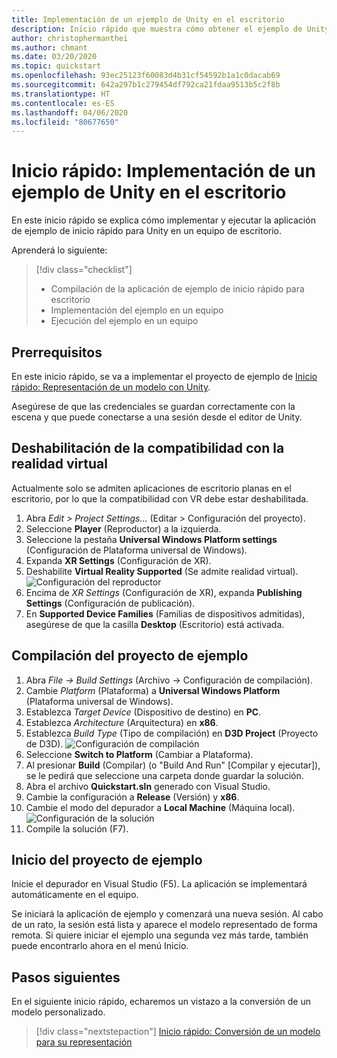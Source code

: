 ```yaml
---
title: Implementación de un ejemplo de Unity en el escritorio
description: Inicio rápido que muestra cómo obtener el ejemplo de Unity en un equipo de escritorio
author: christophermanthei
ms.author: chmant
ms.date: 03/20/2020
ms.topic: quickstart
ms.openlocfilehash: 93ec25123f60083d4b31cf54592b1a1c0dacab69
ms.sourcegitcommit: 642a297b1c279454df792ca21fdaa9513b5c2f8b
ms.translationtype: HT
ms.contentlocale: es-ES
ms.lasthandoff: 04/06/2020
ms.locfileid: "80677650"
---
```

# <a name="quickstart-deploy-unity-sample-to-desktop"></a>Inicio rápido: Implementación de un ejemplo de Unity en el escritorio

En este inicio rápido se explica cómo implementar y ejecutar la aplicación de ejemplo de inicio rápido para Unity en un equipo de escritorio.

Aprenderá lo siguiente:

> [!div class="checklist"]
>
>* Compilación de la aplicación de ejemplo de inicio rápido para escritorio
>* Implementación del ejemplo en un equipo
>* Ejecución del ejemplo en un equipo

## <a name="prerequisites"></a>Prerrequisitos

En este inicio rápido, se va a implementar el proyecto de ejemplo de [Inicio rápido: Representación de un modelo con Unity](render-model.md).

Asegúrese de que las credenciales se guardan correctamente con la escena y que puede conectarse a una sesión desde el editor de Unity.

## <a name="disable-virtual-reality-support"></a>Deshabilitación de la compatibilidad con la realidad virtual

Actualmente solo se admiten aplicaciones de escritorio planas en el escritorio, por lo que la compatibilidad con VR debe estar deshabilitada.

1. Abra *Edit > Project Settings...* (Editar > Configuración del proyecto).
1. Seleccione **Player** (Reproductor) a la izquierda.
1. Seleccione la pestaña **Universal Windows Platform settings** (Configuración de Plataforma universal de Windows).
1. Expanda **XR Settings** (Configuración de XR).
1. Deshabilite **Virtual Reality Supported** (Se admite realidad virtual).
    ![Configuración del reproductor](./media/unity-disable-xr.png)
1. Encima de *XR Settings* (Configuración de XR), expanda **Publishing Settings** (Configuración de publicación).
1. En **Supported Device Families** (Familias de dispositivos admitidas), asegúrese de que la casilla **Desktop** (Escritorio) está activada.

## <a name="build-the-sample-project"></a>Compilación del proyecto de ejemplo

1. Abra *File -> Build Settings* (Archivo -> Configuración de compilación).
1. Cambie *Platform* (Plataforma) a **Universal Windows Platform** (Plataforma universal de Windows).
1. Establezca *Target Device* (Dispositivo de destino) en **PC**.
1. Establezca *Architecture* (Arquitectura) en **x86**.
1. Establezca *Build Type* (Tipo de compilación) en **D3D Project** (Proyecto de D3D).
  ![Configuración de compilación](./media/unity-build-settings-pc.png)
1. Seleccione **Switch to Platform** (Cambiar a Plataforma).
1. Al presionar **Build** (Compilar) (o "Build And Run" [Compilar y ejecutar]), se le pedirá que seleccione una carpeta donde guardar la solución.
1. Abra el archivo **Quickstart.sln** generado con Visual Studio.
1. Cambie la configuración a **Release** (Versión) y **x86**.
1. Cambie el modo del depurador a **Local Machine** (Máquina local).
  ![Configuración de la solución](./media/unity-deploy-config-pc.png)
1. Compile la solución (F7).

## <a name="launch-the-sample-project"></a>Inicio del proyecto de ejemplo

Inicie el depurador en Visual Studio (F5). La aplicación se implementará automáticamente en el equipo.

Se iniciará la aplicación de ejemplo y comenzará una nueva sesión. Al cabo de un rato, la sesión está lista y aparece el modelo representado de forma remota.
Si quiere iniciar el ejemplo una segunda vez más tarde, también puede encontrarlo ahora en el menú Inicio.

## <a name="next-steps"></a>Pasos siguientes

En el siguiente inicio rápido, echaremos un vistazo a la conversión de un modelo personalizado.

> [!div class="nextstepaction"]
> [Inicio rápido: Conversión de un modelo para su representación](convert-model.md)
